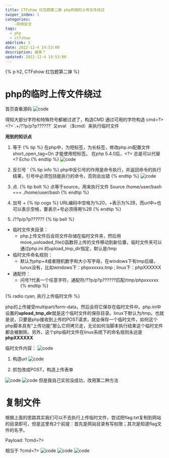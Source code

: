 ```yaml
---
title: CTFshow 红包题第二弹 php的临时上传文件绕过
swiper_index: 1
categories:
    -网络安全
tags:
  - php
  - ctfshow
abbrlink: 1
date: 2022-12-4 14:53:00
description: 酱紫？
updated: 2022-12-4 14:53:00
---
```

{% p h2, CTFshow 红包题第二弹 %}
# php的临时上传文件绕过
首页查看源码
![code](https://source.bugcarrot.top/articles/cfsweb/hongbaoti2/1.png)

得知大部分字符和特殊符号都被过滤了，构造CMD  通过可用的字符构造  cmd=?><?=\`.+/??p/p?p??????`  又eval  （$cmd）来执行临时文件

**用到的知识点**

1. 等于
{% tip %}
在php中，<??>为短标签，<?php ?>为长标签，修改php.ini配置文件 short_open_tag=On 才能使用短标签。 在php 5.4.0后，<?=  总是可以代替 <? Echo
{% endtip %}
![code](https://source.bugcarrot.top/articles/cfsweb/hongbaoti2/2.png)


2. 反引号 `
{% tip info %}
php中反引号的作用是命令执行，并返回命令的执行结果，引号中必须包括能执行的命令，否则会出错
{% endtip %}
![code](https://source.bugcarrot.top/articles/cfsweb/hongbaoti2/3.png)

3. 点.
{% tip bolt %}
点等于source，用来执行文件
Source /home/user/bash  ===  ./home/user/bash
{% endtip %}

4. 加号 +
{% tip cogs %}
URL编码中空格为%20，+表示为%2B，而url中+也可以表示空格，要表示+号必须得用%2B
{% endtip %}

5. /??p/p?p??????
{% tip bell %}
+ 临时文件夹目录：
    - php上传文件后会将文件存储在临时文件夹，然后用move_uoloaded_file()函数将上传的文件移动到新位置，临时文件夹可以通过php.ini 的upload_tmp_dir指定，默认是/tmp
+ 临时文件命名规则：
    - 默认为php+4或者随机数字和大小写字母，在windows下有tmp后缀，lunux没有，比如windows下：phpxxxxxx.tmp ; linux下：phpXXXXXX
+ 通配符：
    - 问号?代表一个任意字符，通配符/??p/p?p??????匹配/tmp/phpxxxxxx
{% endtip %}

{% radio cyan, 执行上传临时文件 %}

php的上传接受multipart/form-data，然后会将它保存在临时文件中。php.ini中设置的**upload_tmp_dir**就是这个临时文件的保存目录。linux下默认为/tmp。也就是说，只要是php接收到上传的POST请求，就会保存一个临时文件，如何这个php脚本具有“上传功能”那么它将拷贝走，无论如何当脚本执行结束这个临时文件都会被删除。另外，这个php临时文件在linux系统下的命名规则永远是  **phpXXXXXX**

临时文件内容：
![code](https://source.bugcarrot.top/articles/cfsweb/hongbaoti2/4.png#pic_left)

1. 构造url
![code](https://source.bugcarrot.top/articles/cfsweb/hongbaoti2/5.png#pic_left)

2. 抓包改成POST，构造上传表单

![code](https://source.bugcarrot.top/articles/cfsweb/hongbaoti2/6.png#pic_left)
![code](https://source.bugcarrot.top/articles/cfsweb/hongbaoti2/7.png#pic_left)
但是我自己实验没成功，改用第二种方法

# 复制文件
根据上面的思路其实我们可以不去执行上传临时文件，尝试把flag.txt复制到网站的目录即可，但是这里有2个前提：首先是网站目录有写权限；其次是知道flag文件的名字。

Payload: 
	?cmd=?><?=`/???/?p /???????? p.ppp`;?>
	
相当于
    ?cmd=?><?=`/bin/cp /flag.txt p.ppp`;?>
![code](https://source.bugcarrot.top/articles/cfsweb/hongbaoti2/8.png#pic_left)
![code](https://source.bugcarrot.top/articles/cfsweb/hongbaoti2/9.png#pic_left)
![code](https://source.bugcarrot.top/articles/cfsweb/hongbaoti2/10.png#pic_left)



